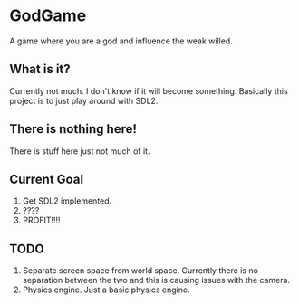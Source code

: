 # GodGame
A game where you are a god and influence the weak willed.

## What is it?
Currently not much. I don't know if it will become something. Basically this
project is to just play around with SDL2.

## There is nothing here!
There is stuff here just not much of it.

## Current Goal
1. Get SDL2 implemented.
2. ????
3. PROFIT!!!!

## TODO
1. Separate screen space from world space. Currently there is no separation between the two and this is causing issues with the camera.
2. Physics engine. Just a basic physics engine.
